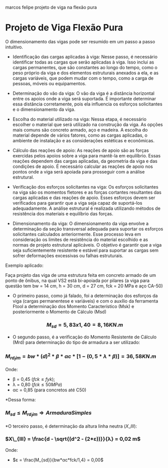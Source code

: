 marcos felipe projeto de viga na flexão pura
# Projeto de Viga Flexão Pura
O dimensionamento das vigas pode ser resumido em um passo a passo intuitivo.  

* Identificação das cargas aplicadas à viga:
Nesse passo, é necessário identificar todas as cargas que serão aplicadas à viga. Isso inclui as cargas permanentes, que são constantes ao longo do tempo, como o peso próprio da viga e dos elementos estruturais anexados a ela, e as cargas variáveis, que podem mudar com o tempo, como a carga de pessoas, móveis ou equipamentos.

* Determinação do vão da viga:
O vão da viga é a distância horizontal entre os apoios onde a viga será suportada. É importante determinar essa distância corretamente, pois ela influencia os esforços solicitantes e o dimensionamento da viga.  

* Escolha do material utilizado na viga:
Nessa etapa, é necessário escolher o material que será utilizado na construção da viga. As opções mais comuns são concreto armado, aço e madeira. A escolha do material depende de vários fatores, como as cargas aplicadas, o ambiente de instalação e as considerações estéticas e econômicas.  

* Cálculo das reações de apoio:
As reações de apoio são as forças exercidas pelos apoios sobre a viga para mantê-la em equilíbrio. Essas reações dependem das cargas aplicadas, da geometria da viga e das condições de apoio. É necessário calcular as reações de apoio nos pontos onde a viga será apoiada para prosseguir com a análise estrutural.  

* Verificação dos esforços solicitantes na viga:
Os esforços solicitantes na viga são os momentos fletores e as forças cortantes resultantes das cargas aplicadas e das reações de apoio. Esses esforços devem ser verificados para garantir que a viga seja capaz de suportá-los adequadamente. A análise estrutural é realizada utilizando métodos de resistência dos materiais e equilíbrio das forças.  

* Dimensionamento da viga:
O dimensionamento da viga envolve a determinação da seção transversal adequada para suportar os esforços solicitantes calculados anteriormente. Esse processo leva em consideração os limites de resistência do material escolhido e as normas de projeto estrutural aplicáveis. O objetivo é garantir que a viga seja suficientemente resistente e estável para suportar as cargas sem sofrer deformações excessivas ou falhas estruturais.  

Exemplo aplicado:

Faça projeto das viga de uma estrutura feita em concreto armado de um ponto de ônibus, na qual VS2 está bi-apoiada por pilares (a viga para questão tem bw = 14 cm, h = 30 cm, d = 27 cm, fck = 20 MPa e aço CA-50)

* O primeiro passo, como já falado, foi a determinação dos esforços da viga (cargas permanentese e variáveis) e com o auxílio da ferramenta Ftool a determinação dos Momento Característico (Msk) e posteriormente o Momento de Cálculo (Msd)
### $$M_{sd} = 5,83 x 1,40 = 8,16 KN.m$$ 

* O segundo passo, é a verificação do Momento Resistente de Cálculo (Mrd) para determinação do tipo de armadura a ser utilizado:
### $`M_{rd_lim} = bw*(d)^2*β*αc*[1-(0,5*λ*β)] = 36,58 KN.m`$

Onde:
* β = 0,45 ($fck \le fyk$);
* λ = 0,80 ($fck \le 50 MPa$)
* αc = 0,85 (para concretos até C50)

*Dessa forma:
### $M_{sd} \le M_{rd_lim} \Longrightarrow Armadura Simples$

*O terceiro passo, é determinação da altura linha neutra ($X\_{III}$):
### $X\_{III} = \frac{d - \sqrt{(d^2 - (2*ε))}}{λ} = 0,02 m$

Onde:
* $ε = \frac{M_{sd}}{bw*αc*fck/1,4} = 0,00$

  
